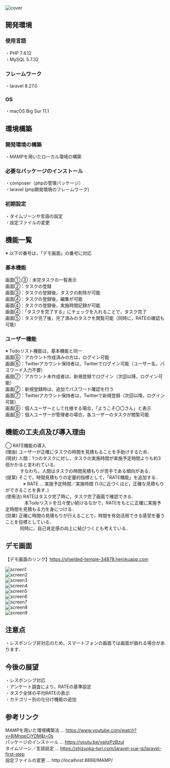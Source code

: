 ![cover](public/image/Todolist-cover.png)

## 開発環境

### 使用言語
・PHP 7.4.12  
・MySQL 5.7.32  

### フレームワーク
・laravel 8.27.0  

### OS
・macOS Big Sur 11.1 

## 環境構築

### 開発環境の構築
・MAMPを用いたローカル環境の構築

### 必要なパッケージのインストール
・composer（phpの管理パッケージ）  
・laravel (php開発環境のフレームワーク)  

### 初期設定
・タイムゾーンや言語の設定  
・設定ファイルの変更

## 機能一覧
※ 以下の番号は，「デモ画面」の番号に対応

### 基本機能
画面①,③：未完タスクの一覧表示  
画面②：タスクの登録  
画面③：タスクの登録後，タスクの削除が可能  
画面④：タスクの登録後，編集が可能  
画面④：タスクの登録後，実施時間記録が可能  
画面④：「タスクを完了する」にチェックを入れることで，タスク完了  
画面⑤：タスク完了後，完了済みのタスクを閲覧可能（同時に，RATEの確認も可能）  

### ユーザー機能
※ Todoリスト機能は，基本機能と同一  
画面⑥：アカウント作成済みの方は，ログイン可能  
画面⑥：Twitterアカウント保持者は，Twitterでログイン可能（ユーザー名，パスワード入力不要）  
画面⑦：アカウント未作成者は，新規登録でログイン（次回以降，ログイン可能）  
画面⑦：新規登録時は，追加でパスワード確認を行う  
画面⑦：Twitterアカウント保持者は，Twitterで新規登録（次回以降，ログイン可能）  
画面⑧：個人ユーザーとして仕様する場合，「ようこそ〇〇さん」と表示  
画面⑨：個人ユーザーが管理者の場合，各ユーザーのタスクが閲覧可能  

## 機能の工夫点及び導入理由
◯ RATE機能の導入  
(理由) ユーザーが正確にタスクの時間を見積もることを手助けするため．  
(現状) 人間：1つのタスクに対し，タスクの実施時間が実施予定時間よりも約3倍かかると言われている．  
　　　 すなわち，人間はタスクの時間見積もりが苦手である傾向がある．  
(提案) そこで，時間見積もりの定量的指標として，「RATE機能」を追加する．  
　　　　※ RATE ... 実施予定時間／実施時間 (1.0に近づくほど，正確な見積もりができることを表す．)  
(使用法) RATEはタスク完了時に，タスク完了画面で確認できる．  
　　　　 本Todoリストを日々使い続けるなかで，RATEをもとに正確に実施予定時間を見積もる力を身につける．  
(効果) 正確に時間の見積もりが行えることで，時間を有効活用できる感覚を養うことを目標としている．  
　　　 同時に，自己肯定感の向上に結びつくとも考えている．    

## デモ画面
【デモ画面のリンク】https://shielded-temple-34878.herokuapp.com  
  
![screen1](public/image/screen1.png)  
![screen2](public/image/screen2.png)  
![screen3](public/image/screen3.png)  
![screen4](public/image/screen4.png)  
![screen5](public/image/screen5.png)  
![screen6](public/image/screen6.png)  
![screen7](public/image/screen7.png)  
![screen8](public/image/screen8.png)  
![screen9](public/image/screen9.png)  

## 注意点
・レスポンシブ非対応のため，スマートフォンの画面では画面が崩れる場合があります． 

## 今後の展望
・レスポンシブ対応  
・アンケート調査により，RATEの基準設定  
・タスク全体の平均RATEの表示  
・カテゴリー別の仕分け機能の追加   

## 参考リンク
MAMPを用いた環境構築法 ... https://www.youtube.com/watch?v=8jMnqeCiYDM&t=0s  
パッケージのインストール ... https://youtu.be/yaitzPzBzuI  
タイムゾーン／言語設定 ... https://shizuoka-turi.com/laravel-vue-js/laravel-first-step  
設定ファイルの変更 ... http://localhost:8888/MAMP/  
